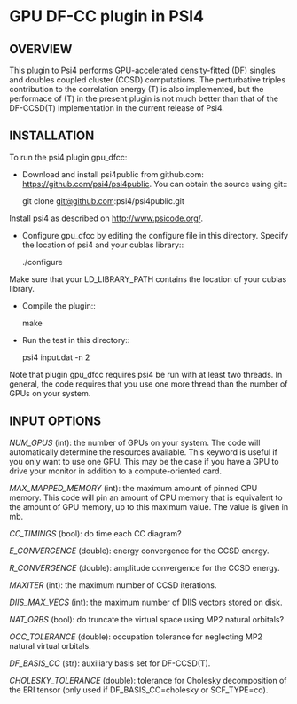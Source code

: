 GPU DF-CC plugin in PSI4
===

OVERVIEW
---
This plugin to Psi4 performs GPU-accelerated density-fitted (DF) singles and doubles coupled cluster (CCSD)
computations.  The perturbative triples contribution to the correlation energy (T) is also implemented, but
the performace of (T) in the present plugin is not much better than that of the DF-CCSD(T) implementation in the
current release of Psi4.

INSTALLATION
---

To run the psi4 plugin gpu_dfcc:

* Download and install psi4public from github.com:
https://github.com/psi4/psi4public.  You can obtain the source using git::

   git clone git@github.com:psi4/psi4public.git

Install psi4 as described on http://www.psicode.org/.


* Configure gpu_dfcc by editing the configure file in this directory.
Specify the location of psi4 and your cublas library::

   ./configure

Make sure that your LD_LIBRARY_PATH contains the location of your
cublas library.

* Compile the plugin::

   make

* Run the test in this directory::

   psi4 input.dat -n 2

Note that plugin gpu_dfcc requires psi4 be run with at least two threads.
In general, the code requires that you use one more thread than the number
of GPUs on your system.

INPUT OPTIONS
---

*NUM_GPUS* (int): the number of GPUs on your system.  The code will
automatically determine the resources available.  This keyword is useful
if you only want to use one GPU.  This may be the case if you have a GPU
to drive your monitor in addition to a compute-oriented card.

*MAX_MAPPED_MEMORY* (int): the maximum amount of pinned CPU memory.  This
code will pin an amount of CPU memory that is equivalent to the amount of
GPU memory, up to this maximum value.  The value is given in mb.

*CC_TIMINGS* (bool): do time each CC diagram?

*E_CONVERGENCE* (double): energy convergence for the CCSD energy. 

*R_CONVERGENCE* (double): amplitude convergence for the CCSD energy. 

*MAXITER* (int): the maximum number of CCSD iterations.

*DIIS_MAX_VECS* (int): the maximum number of DIIS vectors stored on disk.

*NAT_ORBS* (bool): do truncate the virtual space using MP2 natural orbitals?

*OCC_TOLERANCE* (double): occupation tolerance for neglecting MP2 natural
virtual orbitals.

*DF_BASIS_CC* (str): auxiliary basis set for DF-CCSD(T).

*CHOLESKY_TOLERANCE* (double): tolerance for Cholesky decomposition of the
ERI tensor (only used if DF_BASIS_CC=cholesky or SCF_TYPE=cd).



